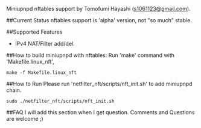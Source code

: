 Miniupnpd nftables support by Tomofumi Hayashi (s1061123@gmail.com).

##Current Status
nftables support is 'alpha' version, not "so much" stable.

##Supported Features
- IPv4 NAT/Filter add/del.

##How to build miniupnpd with nftables:
Run 'make' command with 'Makefile.linux_nft',

`make -f Makefile.linux_nft`

##How to Run 
Please run 'netfilter_nft/scripts/nft_init.sh' to add miniupnpd chain.

`sudo ./netfilter_nft/scripts/nft_init.sh`

##FAQ
I will add this section when I get question.
Comments and Questions are welcome ;)
